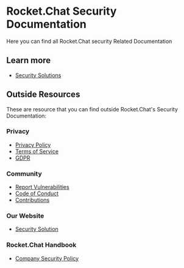 # Rocket.Chat Security Documentation

Here you can find all Rocket.Chat security Related Documentation

## Learn more

- [Security Solutions](https://rocket.chat/security)

## Outside Resources

These are resource that you can find outside Rocket.Chat's Security Documentation:

### Privacy

- [Privacy Policy](https://rocket.chat/privacy)
- [Terms of Service](https://rocket.chat/terms)
- [GDPR](https://rocket.chat/gdpr)

### Community

- [Report Vulnerabilities](https://rocket.chat/docs/contributing/security/)
- [Code of Conduct](https://rocket.chat/code-of-conduct)
- [Contributions](https://rocket.chat/docs/contributing/security/#whitehat-hall-of-fame)

### Our Website

- [Security Solution](https://rocket.chat/security)

### Rocket.Chat Handbook

- [Company Security Policy](https://rocket.chat/handbook/operations/security-policy/)
